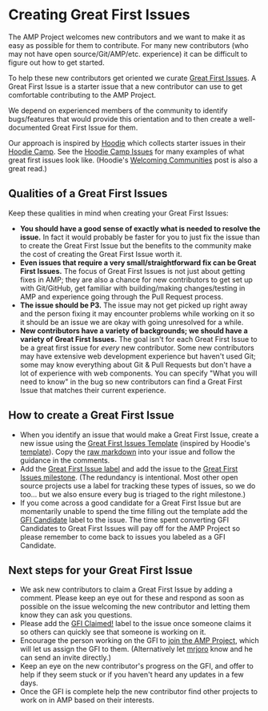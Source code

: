 # Creating Great First Issues

The AMP Project welcomes new contributors and we want to make it as easy as possible for them to contribute.  For many new contributors (who may not have open source/Git/AMP/etc. experience) it can be difficult to figure out how to get started.

To help these new contributors get oriented we curate [Great First Issues](https://github.com/ampproject/amphtml/labels/Great%20First%20Issue).  A Great First Issue is a starter issue that a new contributor can use to get comfortable contributing to the AMP Project.

We depend on experienced members of the community to identify bugs/features that would provide this orientation and to then create a well-documented Great First Issue for them.

Our approach is inspired by [Hoodie](http://hood.ie/) which collects starter issues in their [Hoodie Camp](https://github.com/hoodiehq/camp).  See the [Hoodie Camp Issues](https://github.com/hoodiehq/camp/issues) for many examples of what great first issues look like.  (Hoodie's [Welcoming Communities](http://hood.ie/blog/welcoming-communities.html) post is also a great read.)

## Qualities of a Great First Issues

Keep these qualities in mind when creating your Great First Issues:

* **You should have a good sense of exactly what is needed to resolve the issue.**  In fact it would probably be faster for you to just fix the issue than to create the Great First Issue but the benefits to the community make the cost of creating the Great First Issue worth it.
* **Even issues that require a very small/straightforward fix can be Great First Issues.**  The focus of Great First Issues is not just about getting fixes in AMP; they are also a chance for new contributors to get set up with Git/GitHub, get familiar with building/making changes/testing in AMP and experience going through the Pull Request process.
* **The issue should be P3.**  The issue may not get picked up right away and the person fixing it may encounter problems while working on it so it should be an issue we are okay with going unresolved for a while.
* **New contributors have a variety of backgrounds; we should have a variety of Great First Issues.**  The goal isn't for each Great First Issue to be a great first issue for _every_ new contributor.  Some new contributors may have extensive web development experience but haven't used Git; some may know everything about Git & Pull Requests but don't have a lot of experience with web components.  You can specify "What you will need to know" in the bug so new contributors can find a Great First Issue that matches their current experience.

## How to create a Great First Issue

* When you identify an issue that would make a Great First Issue, create a new issue using the [Great First Issues Template](great-first-issues-template.md) (inspired by Hoodie's [template](https://github.com/hoodiehq/camp/blob/gh-pages/ISSUE_TEMPLATE.md)).  Copy the [raw markdown](https://raw.githubusercontent.com/ampproject/amphtml/master/contributing/great-first-issues-template.md) into your issue and follow the guidance in the comments.
* Add the [Great First Issue label](https://github.com/ampproject/amphtml/labels/Great%20First%20Issue) and add the issue to the [Great First Issues milestone](https://github.com/ampproject/amphtml/milestone/25).  (The redundancy is intentional.  Most other open source projects use a label for tracking these types of issues, so we do too... but we also ensure every bug is triaged to the right milestone.)
* If you come across a good candidate for a Great First Issue but are momentarily unable to spend the time filling out the template add the [GFI Candidate](https://github.com/ampproject/amphtml/labels/GFI%20Candidate) label to the issue.  The time spent converting GFI Candidates to Great First Issues will pay off for the AMP Project so please remember to come back to issues you labeled as a GFI Candidate.

## Next steps for your Great First Issue

* We ask new contributors to claim a Great First Issue by adding a comment.  Please keep an eye out for these and respond as soon as possible on the issue welcoming the new contributor and letting them know they can ask you questions.
* Please add the [GFI Claimed!](https://github.com/ampproject/amphtml/labels/GFI%20Claimed!) label to the issue once someone claims it so others can quickly see that someone is working on it.
* Encourage the person working on the GFI to [join the AMP Project](https://goo.gl/forms/T65peVtfQfEoDWeD3), which will let us assign the GFI to them.  (Alternatively let [mrjoro](https://amphtml.slack.com/team/mrjoro/) know and he can send an invite directly.)
* Keep an eye on the new contributor's progress on the GFI, and offer to help if they seem stuck or if you haven't heard any updates in a few days.
* Once the GFI is complete help the new contributor find other projects to work on in AMP based on their interests.
